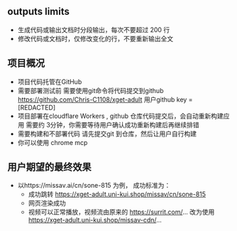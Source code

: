 ## outputs limits
 - 生成代码或输出文档时分段输出，每次不要超过 200 行
 - 修改代码或文档时，仅修改变化的行，不要重新输出全文

## 项目概况
 - 项目代码托管在GitHub 
 - 需要部署测试前 需要使用git命令将代码提交到github https://github.com/Chris-C1108/xget-adult  用户github key = [REDACTED]
 - 项目部署在cloudflare Workers , github 仓库代码提交后，会自动重新构建应用 需要约 3分钟，你需要等待用户确认成功重新构建后再继续排错
 - 需要构建和不部署代码 请先提交git 到仓库，然后让用户自行构建
 - 你可以使用 chrome mcp 

## 用户期望的最终效果
 - 以https://missav.ai/cn/sone-815 为例， 成功标准为：
   - 成功跳转 https://xget-adult.uni-kui.shop/missav/cn/sone-815
   - 网页渲染成功
   - 视频可以正常播放，视频流由原来的 https://surrit.com/... 改为使用 https://xget-adult.uni-kui.shop/missav-cdn/...
   